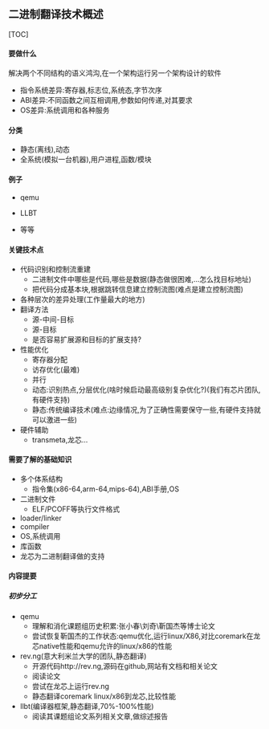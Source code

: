 ## 二进制翻译技术概述

[TOC]

#### 要做什么

解决两个不同结构的语义鸿沟,在一个架构运行另一个架构设计的软件

* 指令系统差异:寄存器,标志位,系统态,字节次序
* ABI差异:不同函数之间互相调用,参数如何传递,对其要求
* OS差异:系统调用和各种服务

#### 分类

* 静态(离线),动态
* 全系统(模拟一台机器),用户进程,函数/模块

#### 例子

* qemu

* LLBT
* 等等

#### 关键技术点

* 代码识别和控制流重建
  * 二进制文件中哪些是代码,哪些是数据(静态做很困难,...怎么找目标地址)
  * 把代码分成基本块,根据跳转信息建立控制流图(难点是建立控制流图)
* 各种层次的差异处理(工作量最大的地方)
* 翻译方法
  * 源-中间-目标
  * 源-目标
  * 是否容易扩展源和目标的扩展支持?
* 性能优化
  * 寄存器分配
  * 访存优化(最难)
  * 并行
  * 动态:识别热点,分层优化(啥时候启动最高级别复杂优化?)(我们有芯片团队,有硬件支持)
  * 静态:传统编译技术(难点:边缘情况,为了正确性需要保守一些,有硬件支持就可以激进一些)
* 硬件辅助
  * transmeta,龙芯...

#### 需要了解的基础知识

* 多个体系结构
  * 指令集(x86-64,arm-64,mips-64),ABI手册,OS
* 二进制文件
  * ELF/PCOFF等执行文件格式
* loader/linker
* compiler
* OS,系统调用
* 库函数
* 龙芯为二进制翻译做的支持

#### 内容提要

##### 初步分工

* qemu
  * 理解和消化课题组历史积累:张小春\刘奇\靳国杰等博士论文
  * 尝试恢复靳国杰的工作状态:qemu优化,运行linux/X86,对比coremark在龙芯native性能和qemu允许的linux/x86的性能
* rev.ng(意大利米兰大学的团队,静态翻译)
  * 开源代码http://rev.ng,源码在github,网站有文档和相关论文
  * 阅读论文
  * 尝试在龙芯上运行rev.ng
  * 静态翻译coremark linux/x86到龙芯,比较性能
* llbt(编译器框架,静态翻译,70%-100%性能)
  * 阅读其课题组论文系列相关文章,做综述报告